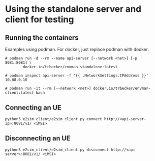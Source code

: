 # Using the standalone server and client for testing

## Running the containers

Examples using podman. For docker, just replace podman with docker.

~~~
# podman run -d --rm --name api-server [--network <net>] [-p 8081:8081] \
        docker.io/trbecker/envman-standalone:latest

# podman inspect api-server -f '{{ .NetworkSettings.IPAddress }}'
10.88.0.10

# podman run -it --rm [--network <net>] docker.io/trbecker/envman-client:latest bash
~~~

## Connecting an UE
~~~
python3 e2sim_client/e2sim_client.py connect http://<api-server-ip>:8081/v1/ <iMSI>
~~~

## Disconnecting an UE
~~~
python3 e2sim_client/e2sim_client.py disconnect http://<api-server>:8081/v1/ <iMSI>
~~~
